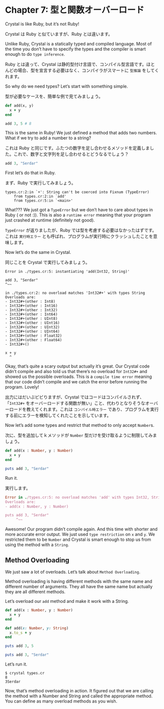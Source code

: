 # Chapter 7: 型と関数オーバーロード

Crystal is like Ruby, but it’s not Ruby!

Crystal は Ruby と似ていますが、Ruby とは違います。

Unlike Ruby, Crystal is a statically typed and compiled language. Most of the time you don’t have to specify the types and the compiler is smart enough to do `type inference`.

Ruby とは違って、Crystal は静的型付け言語で、コンパイル型言語です。ほとんどの場合、型を宣言する必要はなく、コンパイラがスマートに `型推論` をしてくれます。

So why do we need types? Let’s start with something simple.

型が必要なケースを、簡単な例で見てみましょう。

```ruby
def add(x, y)
  x + y
end

add 3, 5 # 8
```

This is the same in Ruby! We just defined a method that adds two numbers. What if we try to add a number to a string?

これは Ruby と同じです。ふたつの数字を足し合わせるメソッドを定義しました。これで、数字と文字列を足し合わせるとどうなるでしょう？

```ruby
add 3, "Serdar"
```

First let’s do that in Ruby.

まず、Ruby で実行してみましょう。

```text
types.cr:2:in `+': String can't be coerced into Fixnum (TypeError)
    from types.cr:2:in `add'
    from types.cr:5:in `<main>'
```

What??? We just got a `TypeError` but we don’t have to care about types in Ruby \( or not :\)\). This is also a `runtime error` meaning that your program just crashed at runtime \(definitely not good\).

`TypeError` が返りましたが、Ruby では型を考慮する必要はなかったはずです。これは `実行時エラー` とも呼ばれ、プログラムが実行時にクラッシュしたことを意味します。

Now let’s do the same in Crystal.

同じことを Crystal で実行してみましょう。

```text
Error in ./types.cr:5: instantiating 'add(Int32, String)'

add 3, "Serdar"
^~~

in ./types.cr:2: no overload matches 'Int32#+' with types String
Overloads are:
- Int32#+(other : Int8)
- Int32#+(other : Int16)
- Int32#+(other : Int32)
- Int32#+(other : Int64)
- Int32#+(other : UInt8)
- Int32#+(other : UInt16)
- Int32#+(other : UInt32)
- Int32#+(other : UInt64)
- Int32#+(other : Float32)
- Int32#+(other : Float64)
- Int32#+()

x + y
  ^
```

Okay, that’s quite a scary output but actually it’s great. Our Crystal code didn’t compile and also told us that there’s no overload for `Int32#+` and showed us the possible overloads. This is a `compile time error` meaning that our code didn’t compile and we catch the error before running the program. Lovely!

出力にはだいぶビビりますが、Crystal ではコードはコンパイルされず、「`Int32#+` をオーバーロードする関数が無い」こと、代わりとなりそうなオーバーロードを教えてくれます。これは `コンパイル時エラー` であり、プログラムを実行する前にエラーを検知してくれたことを示しています。

Now let’s add some types and restrict that method to only accept `Number`s.

次に、型を追加してｋメソッドが `Number` 型だけを受け取るように制限してみましょう。

```ruby
def add(x : Number, y : Number)
  x + y
end

puts add 3, "Serdar"
```

Run it.

実行します。

```ruby
Error in ./types.cr:5: no overload matches 'add' with types Int32, String
Overloads are:
- add(x : Number, y : Number)

puts add 3, "Serdar"
     ^~~
```

Awesome! Our program didn’t compile again. And this time with shorter and more accurate error output. We just used `type restriction` on `x` and `y`. We restricted them to be `Number` and Crystal is smart enough to stop us from using the method with a `String`.

## Method Overloading  <a id="method-overloading"></a>

We just saw a lot of overloads. Let’s talk about `Method Overloading`.

Method overloading is having different methods with the same name and different number of arguments. They all have the same name but actually they are all different methods.

Let’s overload our `add` method and make it work with a String.

```ruby
def add(x : Number, y : Number)
  x + y
end

def add(x: Number, y: String)
  x.to_s + y
end

puts add 3, 5

puts add 3, "Serdar"
```

Let’s run it.

```text
$ crystal types.cr
8
3Serdar
```

Now, that’s method overloading in action. It figured out that we are calling the method with a Number and String and called the appropriate method. You can define as many overload methods as you wish.

